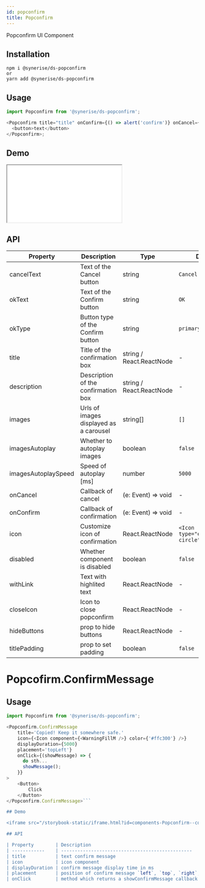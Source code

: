 ```yaml
---
id: popconfirm
title: Popconfirm
---
```


Popconfirm UI Component

## Installation

```
npm i @synerise/ds-popconfirm
or
yarn add @synerise/ds-popconfirm
```

## Usage

```javascript
import Popconfirm from '@synerise/ds-popconfirm';

<Popconfirm title="title" onConfirm={() => alert('confirm')} onCancel={() => alert('cancel')}>
  <button>text</button>
</Popconfirm>;
```

## Demo

<iframe src="/storybook-static/iframe.html?id=components-Popconfirm--default"></iframe>

## API

| Property            | Description                            | Type                     | Default                              |
| ------------------- | -------------------------------------- | ------------------------ | ------------------------------------ |
| cancelText          | Text of the Cancel button              | string                   | `Cancel`                             |
| okText              | Text of the Confirm button             | string                   | `OK`                                 |
| okType              | Button type of the Confirm button      | string                   | `primary`                            |
| title               | Title of the confirmation box          | string / React.ReactNode | -                                    |
| description         | Description of the confirmation box    | string / React.ReactNode | -                                    |
| images              | Urls of images displayed as a carousel | string[]                 | `[]`                                 |
| imagesAutoplay      | Whether to autoplay images             | boolean                  | `false`                              |
| imagesAutoplaySpeed | Speed of autoplay [ms]                 | number                   | `5000`                               |
| onCancel            | Callback of cancel                     | (e: Event) => void       | -                                    |
| onConfirm           | Callback of confirmation               | (e: Event) => void       | -                                    |
| icon                | Customize icon of confirmation         | React.ReactNode          | `<Icon type="exclamation-circle" />` |
| disabled            | Whether component is disabled          | boolean                  | `false`                              |
| withLink            | Text with highlited text               | React.ReactNode          | -                                    |
| closeIcon           | Icon to close popconfirm               | React.ReactNode          | -                                    |
| hideButtons         | prop to hide buttons                   | React.ReactNode          | -                                    |
| titlePadding        | prop to set padding                    | boolean                  | `false`                              |

# Popcofirm.ConfirmMessage

## Usage

````javascript
import Popconfirm from '@synerise/ds-popconfirm';

<Popconfirm.ConfirmMessage
    title='Copied! Keep it somewhere safe.'
    icon={<Icon component={<WarningFillM />} color={'#ffc300'} />}
    displayDuration={5000}
    placement='topLeft'}
    onClick={(showMessage) => {
      do sth...
      showMessage();
    }}
>
    <Button>
        Click
    </Button>
</Popconfirm.ConfirmMessage>```

## Demo

<iframe src="/storybook-static/iframe.html?id=components-Popconfirm--confirmmessage"></iframe>

## API

| Property        | Description                                                                                                                                                           | Type                                     | Default  |
| ------------    | ------------------------------------------------                                                                                                                      | ---------------------                    | -------- |
| title           | text confirm message                                                                                                                                                  | string                                   | -        |
| icon            | icon component                                                                                                                                                        | React.ReactNode                          | -        |
| displayDuration | confirm message display time in ms                                                                                                                                    | number                                   | 5000     |
| placement       | position of confirm message `left`, `top`, `right`, `bottom`, `topLeft`, `topRight`, `bottomLeft`, `bottomRight`, `leftTop`, `leftBottom,`, `rightTop`, `rightBottom` | string                                   | `topLeft`|
| onClick         | method which returns a showConfirmMessage callback                                                                                                                    | (showConfirmMessage: () => void) => void | -        |
````
